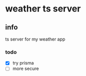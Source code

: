 # weather ts server

## info

ts server for my weather app

### todo

- [x] try prisma
- [ ] more secure
